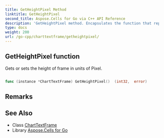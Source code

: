 ```yaml
---
title: GetHeightPixel Method 
linktitle: GetHeightPixel
second_title: Aspose.Cells for Go via C++ API Reference
description: 'GetHeightPixel method. Encapsulates the function that represents getheightpixel in Go.'
type: docs
weight: 200
url: /go-cpp/charttextframe/getheightpixel/
---
```


## GetHeightPixel function

Gets or sets the height of frame in units of Pixel.

```go

func (instance *ChartTextFrame) GetHeightPixel()  (int32,  error) 

```

## Remarks


## See Also

* Class [ChartTextFrame](../)
* Library [Aspose.Cells for Go](../../)
